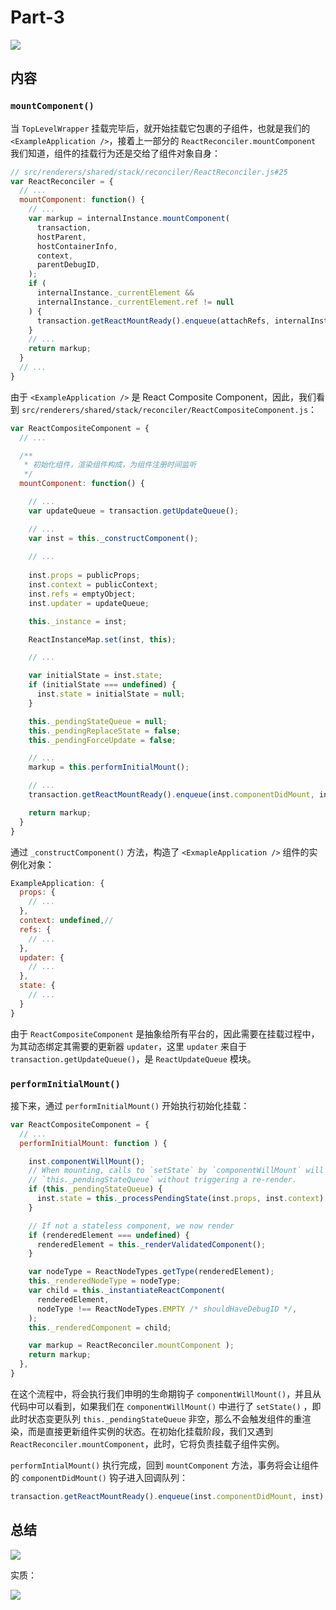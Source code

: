 # Part-3

![](https://rawgit.com/Bogdan-Lyashenko/Under-the-hood-ReactJS/master/stack/images/3/part-3.svg)

## 内容

### `mountComponent()`

当 `TopLevelWrapper` 挂载完毕后，就开始挂载它包裹的子组件，也就是我们的 `<ExampleApplication />`，接着上一部分的 `ReactReconciler.mountComponent` 我们知道，组件的挂载行为还是交给了组件对象自身：

```js
// src/renderers/shared/stack/reconciler/ReactReconciler.js#25
var ReactReconciler = {
  // ...
  mountComponent: function() {
    // ...
    var markup = internalInstance.mountComponent(
      transaction,
      hostParent,
      hostContainerInfo,
      context,
      parentDebugID,
    );
    if (
      internalInstance._currentElement &&
      internalInstance._currentElement.ref != null
    ) {
      transaction.getReactMountReady().enqueue(attachRefs, internalInstance);
    }
    // ...
    return markup;
  }
  // ...
}
```

由于 `<ExampleApplication />` 是 React Composite Component，因此，我们看到 `src/renderers/shared/stack/reconciler/ReactCompositeComponent.js`：

```js
var ReactCompositeComponent = {
  // ...

  /**
   * 初始化组件，渲染组件构成，为组件注册时间监听
   */
  mountComponent: function() {

    // ...
    var updateQueue = transaction.getUpdateQueue();

    // ...
    var inst = this._constructComponent();
   
    // ...
    
    inst.props = publicProps;
    inst.context = publicContext;
    inst.refs = emptyObject;
    inst.updater = updateQueue;

    this._instance = inst;

    ReactInstanceMap.set(inst, this);

    // ...

    var initialState = inst.state;
    if (initialState === undefined) {
      inst.state = initialState = null;
    }

    this._pendingStateQueue = null;
    this._pendingReplaceState = false;
    this._pendingForceUpdate = false;

    // ...
    markup = this.performInitialMount();

    // ...
    transaction.getReactMountReady().enqueue(inst.componentDidMount, inst);

    return markup;
  }
}
```

通过 `_constructComponent()` 方法，构造了 `<ExmapleApplication />` 组件的实例化对象：

```js
ExampleApplication: {
  props: {
    // ...
  },
  context: undefined,//
  refs: {
    // ...
  },
  updater: {
    // ...
  },
  state: {
    // ...
  }
}
```

由于 `ReactCompositeComponent` 是抽象给所有平台的，因此需要在挂载过程中，为其动态绑定其需要的更新器 `updater`，这里 `updater` 来自于 `transaction.getUpdateQueue()`，是 `ReactUpdateQueue` 模块。 

### `performInitialMount()`

接下来，通过 `performInitialMount()` 开始执行初始化挂载：

```js
var ReactCompositeComponent = {
  // ...
  performInitialMount: function ) {

    inst.componentWillMount();
    // When mounting, calls to `setState` by `componentWillMount` will set
    // `this._pendingStateQueue` without triggering a re-render.
    if (this._pendingStateQueue) {
      inst.state = this._processPendingState(inst.props, inst.context);
    }

    // If not a stateless component, we now render
    if (renderedElement === undefined) {
      renderedElement = this._renderValidatedComponent();
    }

    var nodeType = ReactNodeTypes.getType(renderedElement);
    this._renderedNodeType = nodeType;
    var child = this._instantiateReactComponent(
      renderedElement,
      nodeType !== ReactNodeTypes.EMPTY /* shouldHaveDebugID */,
    );
    this._renderedComponent = child;

    var markup = ReactReconciler.mountComponent );
    return markup;
  },
}
```

在这个流程中，将会执行我们申明的生命期钩子 `componentWillMount()`，并且从代码中可以看到，如果我们在 `componentWillMount()` 中进行了 `setState()` ，即此时状态变更队列 `this._pendingStateQueue` 非空，那么不会触发组件的重渲染，而是直接更新组件实例的状态。在初始化挂载阶段，我们又遇到 `ReactReconciler.mountComponent`，此时，它将负责挂载子组件实例。

`performIntialMount()` 执行完成，回到 `mountComponent` 方法，事务将会让组件的 `componentDidMount()` 钩子进入回调队列：

```js
transaction.getReactMountReady().enqueue(inst.componentDidMount, inst);
```

## 总结

![](https://rawgit.com/Bogdan-Lyashenko/Under-the-hood-ReactJS/master/stack/images/3/part-3-B.svg)

实质：

![](https://rawgit.com/Bogdan-Lyashenko/Under-the-hood-ReactJS/master/stack/images/3/part-3-C.svg)